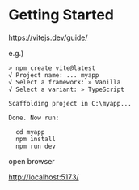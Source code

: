 # Getting Started #

<https://vitejs.dev/guide/>

e.g.)

``` shell
> npm create vite@latest
√ Project name: ... myapp
√ Select a framework: » Vanilla
√ Select a variant: » TypeScript

Scaffolding project in C:\myapp...

Done. Now run:

  cd myapp
  npm install
  npm run dev
```


open browser

<http://localhost:5173/>
